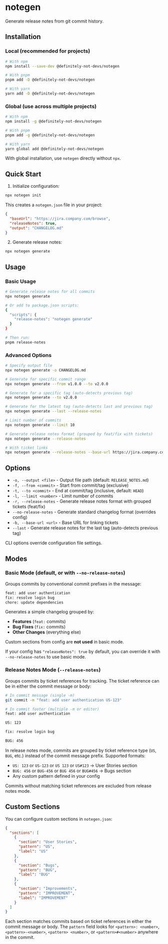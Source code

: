# notegen

Generate release notes from git commit history.

## Installation

### Local (recommended for projects)

```bash
# With npm
npm install --save-dev @definitely-not-devs/notegen

# With pnpm
pnpm add -D @definitely-not-devs/notegen

# With yarn
yarn add -D @definitely-not-devs/notegen
```

### Global (use across multiple projects)

```bash
# With npm
npm install -g @definitely-not-devs/notegen

# With pnpm
pnpm add -g @definitely-not-devs/notegen

# With yarn
yarn global add @definitely-not-devs/notegen
```

With global installation, use `notegen` directly without `npx`.

## Quick Start

1. Initialize configuration:

```bash
npx notegen init
```

This creates a `notegen.json` file in your project:

```json
{
  "baseUrl": "https://jira.company.com/browse",
  "releaseNotes": true,
  "output": "CHANGELOG.md"
}
```

2. Generate release notes:

```bash
npx notegen generate
```

## Usage

### Basic Usage

```bash
# Generate release notes for all commits
npx notegen generate

# Or add to package.json scripts:
{
  "scripts": {
    "release-notes": "notegen generate"
  }
}

# Then run:
pnpm release-notes
```

### Advanced Options

```bash
# Specify output file
npx notegen generate -o CHANGELOG.md

# Generate for specific commit range
npx notegen generate --from v1.0.0 --to v2.0.0

# Generate for a specific tag (auto-detects previous tag)
npx notegen generate --to v2.0.0

# Generate for the latest tag (auto-detects last and previous tag)
npx notegen generate --last --release-notes

# Limit number of commits
npx notegen generate --limit 10

# Generate release notes format (grouped by feat/fix with tickets)
npx notegen generate --release-notes

# With ticket links
npx notegen generate --release-notes --base-url https://jira.company.com/browse
```

## Options

- `-o, --output <file>` - Output file path (default: `RELEASE_NOTES.md`)
- `-f, --from <commit>` - Start from commit/tag (exclusive)
- `-t, --to <commit>` - End at commit/tag (inclusive, default: `HEAD`)
- `-l, --limit <number>` - Limit number of commits
- `-r, --release-notes` - Generate release notes format with grouped tickets (feat/fix)
- `--no-release-notes` - Generate standard changelog format (overrides config)
- `-b, --base-url <url>` - Base URL for linking tickets
- `--last` - Generate release notes for the last tag (auto-detects previous tag)

CLI options override configuration file settings.

## Modes

### Basic Mode (default, or with `--no-release-notes`)

Groups commits by conventional commit prefixes in the message:

```bash
feat: add user authentication
fix: resolve login bug
chore: update dependencies
```

Generates a simple changelog grouped by:

- **Features** (`feat:` commits)
- **Bug Fixes** (`fix:` commits)
- **Other Changes** (everything else)

Custom sections from config are **not used** in basic mode.

If your config has `"releaseNotes": true` by default, you can override it with `--no-release-notes` to use basic mode.

### Release Notes Mode (`--release-notes`)

Groups commits by ticket references for tracking. The ticket reference can be in either the commit message or body:

```bash
# In commit message (single -m)
git commit -m "feat: add user authentication US-123"
```

```bash
# In commit footer (multiple -m or editor)
feat: add user authentication

US: 123
```

```bash
fix: resolve login bug

BUG: 456
```

In release notes mode, commits are grouped by ticket reference type (`US`, `BUG`, etc.) instead of the commit message prefix. Supported formats:

- `US: 123` or `US-123` or `US 123` or `US#123` → User Stories section
- `BUG: 456` or `BUG-456` or `BUG 456` or `BUG#456` → Bugs section
- Any custom pattern defined in your config

Commits without matching ticket references are excluded from release notes mode.

## Custom Sections

You can configure custom sections in `notegen.json`:

```json
{
  "sections": [
    {
      "section": "User Stories",
      "pattern": "US",
      "label": "US"
    },
    {
      "section": "Bugs",
      "pattern": "BUG",
      "label": "BUG"
    },
    {
      "section": "Improvements",
      "pattern": "IMPROVEMENT",
      "label": "IMPROVEMENT"
    }
  ]
}
```

Each section matches commits based on ticket references in either the commit message or body. The `pattern` field looks for `<pattern>: <number>`, `<pattern>-<number>`, `<pattern> <number>`, or `<pattern>#<number>` anywhere in the commit.

